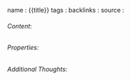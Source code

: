 name : {{title}}
tags : 
backlinks : 
source : 

###### Content:


###### Properties:


###### Additional Thoughts:
